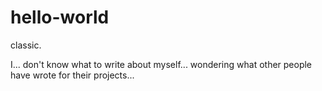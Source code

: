 # hello-world
classic.

I... don't know what to write about myself... wondering what other people have wrote for their projects...
